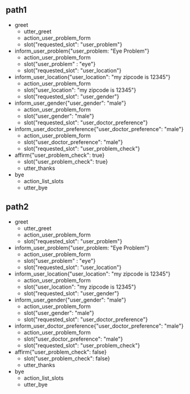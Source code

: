 ## path1
* greet
  - utter_greet
  - action_user_problem_form
  - slot{"requested_slot": "user_problem"}
* inform_user_problem{"user_problem: "Eye Problem"}
  - action_user_problem_form
  - slot{"user_problem" : "eye"}   
  - slot{"requested_slot": "user_location"} 
* inform_user_location{"user_location": "my zipcode is 12345"}
  - action_user_problem_form
  - slot{"user_location": "my zipcode is 12345"}
  - slot{"requested_slot": "user_gender"}
* inform_user_gender{"user_gender": "male"}
  - action_user_problem_form
  - slot{"user_gender": "male"}
  - slot{"requested_slot": "user_doctor_preference"}
* inform_user_doctor_preference{"user_doctor_preference": "male"}
  - action_user_problem_form
  - slot{"user_doctor_preference": "male"}
  - slot{"requested_slot": "user_problem_check"}  
* affirm{"user_problem_check": true}
  - slot{"user_problem_check": true}
  - utter_thanks
* bye
  - action_list_slots
  - utter_bye

## path2
* greet
  - utter_greet
  - action_user_problem_form
  - slot{"requested_slot": "user_problem"}
* inform_user_problem{"user_problem: "Eye Problem"}
  - action_user_problem_form
  - slot{"user_problem" : "eye"}   
  - slot{"requested_slot": "user_location"} 
* inform_user_location{"user_location": "my zipcode is 12345"}
  - action_user_problem_form
  - slot{"user_location": "my zipcode is 12345"}
  - slot{"requested_slot": "user_gender"}
* inform_user_gender{"user_gender": "male"}
  - action_user_problem_form
  - slot{"user_gender": "male"}
  - slot{"requested_slot": "user_doctor_preference"}
* inform_user_doctor_preference{"user_doctor_preference": "male"}
  - action_user_problem_form
  - slot{"user_doctor_preference": "male"}
  - slot{"requested_slot": "user_problem_check"}  
* affirm{"user_problem_check": false}
  - slot{"user_problem_check": false}
  - utter_thanks
* bye
  - action_list_slots
  - utter_bye
